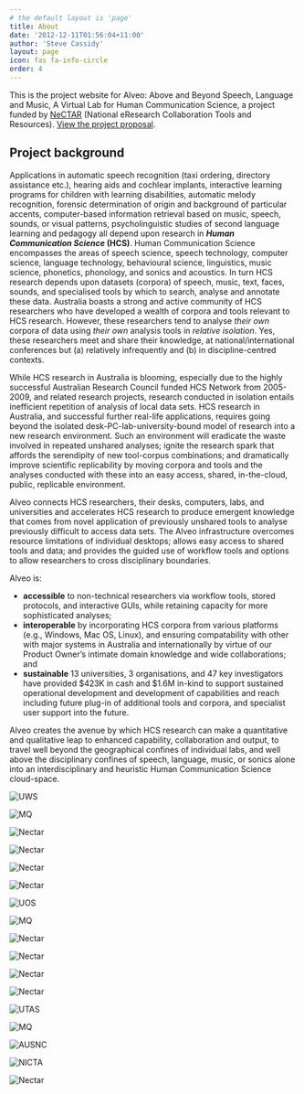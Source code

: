 ```yaml
---
# the default layout is 'page'
title: About
date: '2012-12-11T01:56:04+11:00'
author: 'Steve Cassidy'
layout: page
icon: fas fa-info-circle
order: 4
---
```


This is the project website for Alveo: Above and Beyond Speech, Language and Music, A Virtual Lab for Human Communication Science, a project funded by [NeCTAR](http://www.nectar.org.au) (National eResearch Collaboration Tools and Resources). [View the project proposal](/about/project-proposal).

## Project background

Applications in automatic speech recognition (taxi ordering, directory assistance etc.), hearing aids and cochlear implants, interactive learning programs for children with learning disabilities, automatic melody recognition, forensic determination of origin and background of particular accents, computer-based information retrieval based on music, speech, sounds, or visual patterns, psycholinguistic studies of second language learning and pedagogy all depend upon research in ***Human Communication Science* (HCS)**. Human Communication Science encompasses the areas of speech science, speech technology, computer science, language technology, behavioural science, linguistics, music science, phonetics, phonology, and sonics and acoustics. In turn HCS research depends upon datasets (corpora) of speech, music, text, faces, sounds, and specialised tools by which to search, analyse and annotate these data. Australia boasts a strong and active community of HCS researchers who have developed a wealth of corpora and tools relevant to HCS research. However, these researchers tend to analyse *their own* corpora of data using *their own* analysis tools in *relative isolation*. Yes, these researchers meet and share their knowledge, at national/international conferences but (a) relatively infrequently and (b) in discipline-centred contexts.

While HCS research in Australia is blooming, especially due to the highly successful Australian Research Council funded HCS Network from 2005-2009, and related research projects, research conducted in isolation entails inefficient repetition of analysis of local data sets. HCS research in Australia, and successful further real-life applications, requires going beyond the isolated desk-PC-lab-university-bound model of research into a new research environment. Such an environment will eradicate the waste involved in repeated unshared analyses; ignite the research spark that affords the serendipity of new tool-corpus combinations; and dramatically improve scientific replicability by moving corpora and tools and the analyses conducted with these into an easy access, shared, in-the-cloud, public, replicable environment.

Alveo connects HCS researchers, their desks, computers, labs, and universities and accelerates HCS research to produce emergent knowledge that comes from novel application of previously unshared tools to analyse previously difficult to access data sets. The Alveo infrastructure overcomes resource limitations of individual desktops; allows easy access to shared tools and data; and provides the guided use of workflow tools and options to allow researchers to cross disciplinary boundaries.

Alveo is:

- **accessible** to non-technical researchers via workflow tools, stored protocols, and interactive GUIs, while retaining capacity for more sophisticated analyses;
- **interoperable** by incorporating HCS corpora from various platforms (e.g., Windows, Mac OS, Linux), and ensuring compatability with other with major systems in Australia and internationally by virtue of our Product Owner’s intimate domain knowledge and wide collaborations; and
- **sustainable** 13 universities, 3 organisations, and 47 key investigators have provided $423K in cash and $1.6M in-kind to support sustained operational development and development of capabilities and reach including future plug-in of additional tools and corpora, and specialist user support into the future.

Alveo creates the avenue by which HCS research can make a quantitative and qualitative leap to enhanced capability, collaboration and output, to travel well beyond the geographical confines of individual labs, and well above the disciplinary confines of speech, language, music, or sonics alone into an interdisciplinary and heuristic Human Communication Science cloud-space.

![UWS](/assets/img/logos/UWS_Logo.png)

![MQ](/assets/img/logos/MQ_Logo.png)

![Nectar](/assets/img/logos/RMIT_Logo.png)

![Nectar](/assets/img/logos/UoM_Logo.png)



![Nectar](/assets/img/logos/ANU_Logo.png)

![Nectar](/assets/img/logos/UWA_Logo.png)

![UOS](/assets/img/logos/USY_Logo.png)

![MQ](/assets/img/logos/UNE_Logo.png)



![Nectar](/assets/img/logos/UoC_Logo.png)

![Nectar](/assets/img/logos/FU_Logo.png)

![Nectar](/assets/img/logos/UNSW_Logo.png)

![Nectar](/assets/img/logos/UoLT_Logo.png)



![UTAS](/assets/img/logos/UTAS_Logo.png)

![MQ](/assets/img/logos/ASSTA_Logo.png)

![AUSNC](/assets/img/logos/AUSNC_Logo.png)

![NICTA](/assets/img/logos/NICTA_Logo.png)



![Nectar](/assets/img/logos/Intersect_Logo.png)



